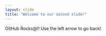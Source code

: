 ```yaml
---
layout: slide
title: "Welcome to our second slide!"
---
```

GitHub Rocks@!!
Use the left arrow to go back!
